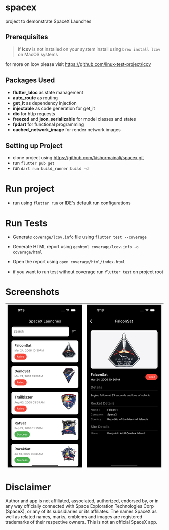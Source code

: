 # spacex

project to demonstrate SpaceX Launches


## Prerequisites


> If **lcov** is not installed on your system install using `brew install lcov` on MacOS systems

for more on lcov please visit https://github.com/linux-test-project/lcov

## Packages Used

- **flutter_bloc** as state management
- **auto_route** as routing
- **get_it** as dependency injection
- **injectable** as code generation for get_it
- **dio** for http requests
- **freezed** and **json_serializable** for model classes and states
- **fpdart** for functional programming
- **cached_network_image** for render network images

## Setting up Project

- clone project using https://github.com/kishormainali/spacex.git
- run  `flutter pub get`
- run `dart run build_runner build -d`


# Run project
- run using `flutter run` or IDE's default run configurations 


# Run Tests
- Generate `coverage/lcov.info` file using `flutter test --coverage`

- Generate HTML report using `genhtml coverage/lcov.info -o coverage/html`


- Open the report using `open coverage/html/index.html`

- if you want to run test without coverage run `flutter test` on project root

# Screenshots

| ![Launces](/resources/list.png) | ![Details](/resources/details.png) |
|-|-|


# Disclaimer
Author and app is not affiliated, associated, authorized, endorsed by, or in any way officially connected with Space Exploration Technologies Corp (SpaceX), or any of its subsidiaries or its affiliates. The names SpaceX as well as related names, marks, emblems and images are registered trademarks of their respective owners. This is not an official SpaceX app.